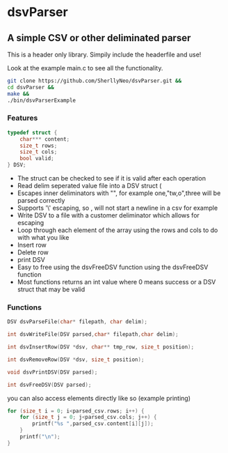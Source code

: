 # dsvParser

## A simple CSV or other deliminated parser 

This is a header only library. Simpily include the headerfile and use!

Look at the example main.c to see all the functionality.

```bash
git clone https://github.com/SherllyNeo/dsvParser.git &&
cd dsvParser &&
make &&
./bin/dsvParserExample
```


### Features

```c
typedef struct {
    char*** content;
    size_t rows;
    size_t cols;
    bool valid;
} DSV;
```



* The struct can be checked to see if it is valid after each operation
* Read delim seperated value file into a DSV struct (
* Escapes inner deliminators with "", for example one,"tw,o",three will be parsed correctly
* Supports '\\' escaping, so \, will not start a newline in a csv for example
* Write DSV to a file with a customer deliminator which allows for escaping
* Loop through each element of the array using the rows and cols to do with what you like
* Insert row
* Delete row
* print DSV
* Easy to free using the dsvFreeDSV function using the dsvFreeDSV function
* Most functions returns an int value where 0 means success or a DSV struct that may be valid


### Functions

```c
DSV dsvParseFile(char* filepath, char delim);
```

```c
int dsvWriteFile(DSV parsed,char* filepath,char delim);
```


```c
int dsvInsertRow(DSV *dsv, char** tmp_row, size_t position);
```

```c
int dsvRemoveRow(DSV *dsv, size_t position);
```

```c
void dsvPrintDSV(DSV parsed);
```

```c
int dsvFreeDSV(DSV parsed);
```


you can also access elements directly like so (example printing)
```c
for (size_t i = 0; i<parsed_csv.rows; i++) {
    for (size_t j = 0; j<parsed_csv.cols; j++) {
        printf("%s ",parsed_csv.content[i][j]);
    }
    printf("\n");
}
```




